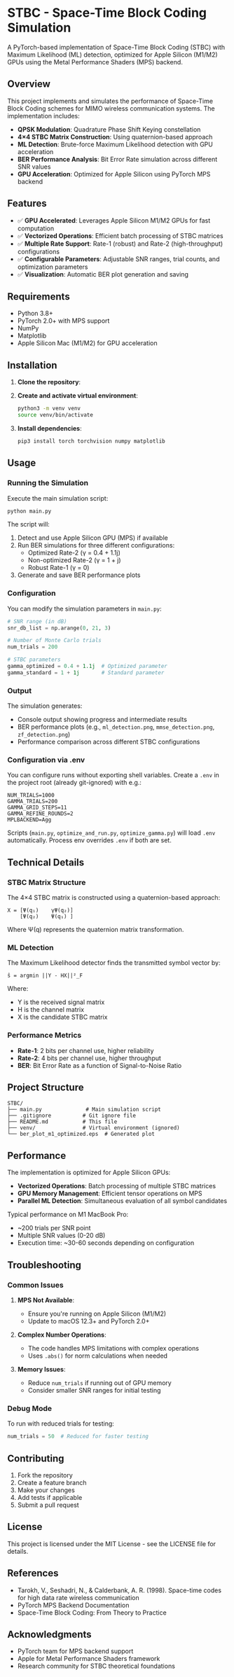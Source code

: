 # STBC - Space-Time Block Coding Simulation

A PyTorch-based implementation of Space-Time Block Coding (STBC) with Maximum Likelihood (ML) detection, optimized for Apple Silicon (M1/M2) GPUs using the Metal Performance Shaders (MPS) backend.

## Overview

This project implements and simulates the performance of Space-Time Block Coding schemes for MIMO wireless communication systems. The implementation includes:

- **QPSK Modulation**: Quadrature Phase Shift Keying constellation
- **4×4 STBC Matrix Construction**: Using quaternion-based approach
- **ML Detection**: Brute-force Maximum Likelihood detection with GPU acceleration
- **BER Performance Analysis**: Bit Error Rate simulation across different SNR values
- **GPU Acceleration**: Optimized for Apple Silicon using PyTorch MPS backend

## Features

- ✅ **GPU Accelerated**: Leverages Apple Silicon M1/M2 GPUs for fast computation
- ✅ **Vectorized Operations**: Efficient batch processing of STBC matrices
- ✅ **Multiple Rate Support**: Rate-1 (robust) and Rate-2 (high-throughput) configurations
- ✅ **Configurable Parameters**: Adjustable SNR ranges, trial counts, and optimization parameters
- ✅ **Visualization**: Automatic BER plot generation and saving

## Requirements

- Python 3.8+
- PyTorch 2.0+ with MPS support
- NumPy
- Matplotlib
- Apple Silicon Mac (M1/M2) for GPU acceleration

## Installation

1. **Clone the repository**:

2. **Create and activate virtual environment**:
   ```bash
   python3 -m venv venv
   source venv/bin/activate
   ```

3. **Install dependencies**:
   ```bash
   pip3 install torch torchvision numpy matplotlib
   ```

## Usage

### Running the Simulation

Execute the main simulation script:

```bash
python main.py
```

The script will:
1. Detect and use Apple Silicon GPU (MPS) if available
2. Run BER simulations for three different configurations:
   - Optimized Rate-2 (γ = 0.4 + 1.1j)
   - Non-optimized Rate-2 (γ = 1 + j)
   - Robust Rate-1 (γ = 0)
3. Generate and save BER performance plots

### Configuration

You can modify the simulation parameters in `main.py`:

```python
# SNR range (in dB)
snr_db_list = np.arange(0, 21, 3)

# Number of Monte Carlo trials
num_trials = 200

# STBC parameters
gamma_optimized = 0.4 + 1.1j  # Optimized parameter
gamma_standard = 1 + 1j       # Standard parameter
```

### Output

The simulation generates:
- Console output showing progress and intermediate results
- BER performance plots (e.g., `ml_detection.png`, `mmse_detection.png`, `zf_detection.png`)
- Performance comparison across different STBC configurations

### Configuration via .env

You can configure runs without exporting shell variables. Create a `.env` in the project root (already git-ignored) with e.g.:

```
NUM_TRIALS=1000
GAMMA_TRIALS=200
GAMMA_GRID_STEPS=11
GAMMA_REFINE_ROUNDS=2
MPLBACKEND=Agg
```

Scripts (`main.py`, `optimize_and_run.py`, `optimize_gamma.py`) will load `.env` automatically. Process env overrides `.env` if both are set.

## Technical Details

### STBC Matrix Structure

The 4×4 STBC matrix is constructed using a quaternion-based approach:

```
X = [Ψ(q₁)    γΨ(q₂)]
    [Ψ(q₂)    Ψ(q₁) ]
```

Where Ψ(q) represents the quaternion matrix transformation.

### ML Detection

The Maximum Likelihood detector finds the transmitted symbol vector by:

```
ŝ = argmin ||Y - HX||²_F
```

Where:
- Y is the received signal matrix
- H is the channel matrix
- X is the candidate STBC matrix

### Performance Metrics

- **Rate-1**: 2 bits per channel use, higher reliability
- **Rate-2**: 4 bits per channel use, higher throughput
- **BER**: Bit Error Rate as a function of Signal-to-Noise Ratio

## Project Structure

```
STBC/
├── main.py              # Main simulation script
├── .gitignore          # Git ignore file
├── README.md           # This file
├── venv/               # Virtual environment (ignored)
└── ber_plot_m1_optimized.eps  # Generated plot
```

## Performance

The implementation is optimized for Apple Silicon GPUs:
- **Vectorized Operations**: Batch processing of multiple STBC matrices
- **GPU Memory Management**: Efficient tensor operations on MPS
- **Parallel ML Detection**: Simultaneous evaluation of all symbol candidates

Typical performance on M1 MacBook Pro:
- ~200 trials per SNR point
- Multiple SNR values (0-20 dB)
- Execution time: ~30-60 seconds depending on configuration

## Troubleshooting

### Common Issues

1. **MPS Not Available**:
   - Ensure you're running on Apple Silicon (M1/M2)
   - Update to macOS 12.3+ and PyTorch 2.0+

2. **Complex Number Operations**:
   - The code handles MPS limitations with complex operations
   - Uses `.abs()` for norm calculations when needed

3. **Memory Issues**:
   - Reduce `num_trials` if running out of GPU memory
   - Consider smaller SNR ranges for initial testing

### Debug Mode

To run with reduced trials for testing:

```python
num_trials = 50  # Reduced for faster testing
```

## Contributing

1. Fork the repository
2. Create a feature branch
3. Make your changes
4. Add tests if applicable
5. Submit a pull request

## License

This project is licensed under the MIT License - see the LICENSE file for details.

## References

- Tarokh, V., Seshadri, N., & Calderbank, A. R. (1998). Space-time codes for high data rate wireless communication
- PyTorch MPS Backend Documentation
- Space-Time Block Coding: From Theory to Practice

## Acknowledgments

- PyTorch team for MPS backend support
- Apple for Metal Performance Shaders framework
- Research community for STBC theoretical foundations 